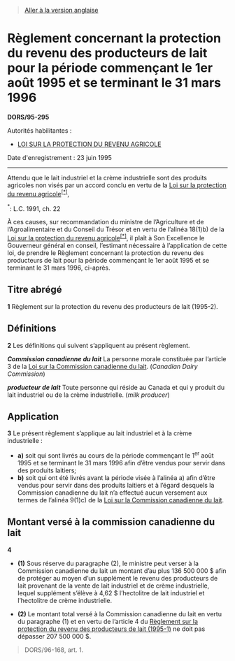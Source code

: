 > [Aller à la version anglaise](/en/Regulations/Statutory%20Orders%20and%20Regulations/95/295.md)

# Règlement concernant la protection du revenu des producteurs de lait pour la période commençant le 1er août 1995 et se terminant le 31 mars 1996

**DORS/95-295**

Autorités habilitantes : 
- [LOI SUR LA PROTECTION DU REVENU AGRICOLE](/fr/Lois/Lois%20du%20Canada/1991/ch.%2022.md)

Date d'enregistrement : 23 juin 1995

----------

Attendu que le lait industriel et la crème industrielle sont des produits agricoles non visés par un accord conclu en vertu de la [Loi sur la protection du revenu agricole](/fr/Lois/Lois%20du%20Canada/1991/ch.%2022.md)<sup><a href='#nbp_SOR-95-295_f_hq_6285'>[*]</a></sup>,

<a name='nbp_SOR-95-295_f_hq_6285'><sup>*</sup></a>: L.C. 1991, ch. 22<br />

À ces causes, sur recommandation du ministre de l’Agriculture et de l’Agroalimentaire et du Conseil du Trésor et en vertu de l’alinéa 18(1)b) de la [Loi sur la protection du revenu agricole](/fr/Lois/Lois%20du%20Canada/1991/ch.%2022.md)<sup><a href='#nbp_SOR-95-295_f_hq_6285'>[*]</a></sup>, il plaît à Son Excellence le Gouverneur général en conseil, l’estimant nécessaire à l’application de cette loi, de prendre le Règlement concernant la protection du revenu des producteurs de lait pour la période commençant le 1er août 1995 et se terminant le 31 mars 1996, ci-après.




## Titre abrégé


**1** Règlement sur la protection du revenu des producteurs de lait (1995-2).




## Définitions


**2** Les définitions qui suivent s’appliquent au présent règlement.

***Commission canadienne du lait*** La personne morale constituée par l’article 3 de la [Loi sur la Commission canadienne du lait](/fr/Lois/Lois%20révisées%20du%20Canada/C/C-15.md). (*Canadian Dairy Commission*)

***producteur de lait*** Toute personne qui réside au Canada et qui y produit du lait industriel ou de la crème industrielle. (*milk producer*)




## Application


**3** Le présent règlement s’applique au lait industriel et à la crème industrielle :
- **a)** soit qui sont livrés au cours de la période commençant le 1<sup>er</sup> août 1995 et se terminant le 31 mars 1996 afin d’être vendus pour servir dans des produits laitiers;
- **b)** soit qui ont été livrés avant la période visée à l’alinéa a) afin d’être vendus pour servir dans des produits laitiers et à l’égard desquels la Commission canadienne du lait n’a effectué aucun versement aux termes de l’alinéa 9(1)c) de la [Loi sur la Commission canadienne du lait](/fr/Lois/Lois%20révisées%20du%20Canada/C/C-15.md).




## Montant versé à la commission canadienne du lait


**4** 

- **(1)** Sous réserve du paragraphe (2), le ministre peut verser à la Commission canadienne du lait un montant d’au plus 136 500 000 $ afin de protéger au moyen d’un supplément le revenu des producteurs de lait provenant de la vente de lait industriel et de crème industrielle, lequel supplément s’élève à 4,62 $ l’hectolitre de lait industriel et l’hectolitre de crème industrielle.

- **(2)** Le montant total versé à la Commission canadienne du lait en vertu du paragraphe (1) et en vertu de l’article 4 du [Règlement sur la protection du revenu des producteurs de lait (1995-1)](/fr/Règlements/Décrets,%20ordonnances%20et%20règlements%20statutaires/95/294.md) ne doit pas dépasser 207 500 000 $.
> DORS/96-168, art. 1.



